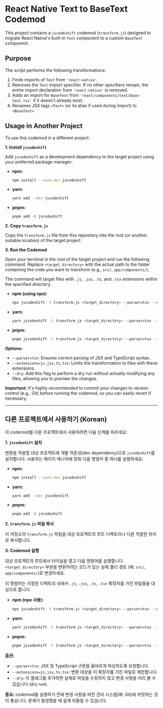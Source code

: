 # React Native Text to BaseText Codemod

This project contains a `jscodeshift` codemod (`transform.js`) designed to migrate React Native's built-in `Text` component to a custom `BaseText` component.

## Purpose

The script performs the following transformations:

1.  Finds imports of `Text` from `'react-native'`.
2.  Removes the `Text` import specifier. If no other specifiers remain, the entire import declaration from `'react-native'` is removed.
3.  Adds an import for `BaseText` from `'react/components/text/base-text.tsx'` if it doesn't already exist.
4.  Renames JSX tags `<Text>` (or its alias if used during import) to `<BaseText>`.

## Usage in Another Project

To use this codemod in a different project:

**1. Install `jscodeshift`**

Add `jscodeshift` as a development dependency to the target project using your preferred package manager:

- **npm:**
  ```bash
  npm install --save-dev jscodeshift
  ```
- **yarn:**
  ```bash
  yarn add --dev jscodeshift
  ```
- **pnpm:**
  ```bash
  pnpm add -D jscodeshift
  ```

**2. Copy `transform.js`**

Copy the `transform.js` file from this repository into the root (or another suitable location) of the target project.

**3. Run the Codemod**

Open your terminal in the root of the target project and run the following command. Replace `<target_directory>` with the actual path to the folder containing the code you want to transform (e.g., `src/`, `app/components/`).

The command will target files with `.js`, `.jsx`, `.ts`, and `.tsx` extensions within the specified directory.

- **npm (using npx):**
  ```bash
  npx jscodeshift -t transform.js <target_directory> --parser=tsx --extensions=js,jsx,ts,tsx
  ```
- **yarn:**
  ```bash
  yarn jscodeshift -t transform.js <target_directory> --parser=tsx --extensions=js,jsx,ts,tsx
  ```
- **pnpm:**
  ```bash
  pnpm jscodeshift -t transform.js <target_directory> --parser=tsx --extensions=js,jsx,ts,tsx
  ```

**Options:**

- `--parser=tsx`: Ensures correct parsing of JSX and TypeScript syntax.
- `--extensions=js,jsx,ts,tsx`: Limits the transformation to files with these extensions.
- `--dry`: Add this flag to perform a dry run without actually modifying any files, allowing you to preview the changes.

**Important:** It's highly recommended to commit your changes to version control (e.g., Git) before running the codemod, so you can easily revert if necessary.

---

## 다른 프로젝트에서 사용하기 (Korean)

이 codemod를 다른 프로젝트에서 사용하려면 다음 단계를 따르세요:

**1. `jscodeshift` 설치**

변환을 적용할 대상 프로젝트에 개발 의존성(dev dependency)으로 `jscodeshift`를 설치합니다. 사용하는 패키지 매니저에 맞춰 다음 명령어 중 하나를 실행하세요:

- **npm:**
  ```bash
  npm install --save-dev jscodeshift
  ```
- **yarn:**
  ```bash
  yarn add --dev jscodeshift
  ```
- **pnpm:**
  ```bash
  pnpm add -D jscodeshift
  ```

**2. `transform.js` 파일 복사**

이 저장소의 `transform.js` 파일을 대상 프로젝트의 루트 디렉토리나 다른 적절한 위치로 복사합니다.

**3. Codemod 실행**

대상 프로젝트의 루트에서 터미널을 열고 다음 명령어를 실행합니다. `<target_directory>` 부분을 변환하려는 코드가 있는 실제 폴더 경로 (예: `src/`, `app/components/`)로 변경하세요.

이 명령어는 지정된 디렉토리 내에서 `.js`, `.jsx`, `.ts`, `.tsx` 확장자를 가진 파일들을 대상으로 합니다.

- **npm (npx 사용):**
  ```bash
  npx jscodeshift -t transform.js <target_directory> --parser=tsx --extensions=js,jsx,ts,tsx
  ```
- **yarn:**
  ```bash
  yarn jscodeshift -t transform.js <target_directory> --parser=tsx --extensions=js,jsx,ts,tsx
  ```
- **pnpm:**
  ```bash
  pnpm jscodeshift -t transform.js <target_directory> --parser=tsx --extensions=js,jsx,ts,tsx
  ```

**옵션:**

- `--parser=tsx`: JSX 및 TypeScript 구문을 올바르게 파싱하도록 보장합니다.
- `--extensions=js,jsx,ts,tsx`: 변환 대상을 이 확장자를 가진 파일로 제한합니다.
- `--dry`: 이 플래그를 추가하면 실제로 파일을 수정하지 않고 변경 사항을 미리 볼 수 있습니다 (dry run).

**중요:** codemod를 실행하기 전에 변경 사항을 버전 관리 시스템(예: Git)에 커밋하는 것이 좋습니다. 문제가 발생했을 때 쉽게 되돌릴 수 있습니다.
